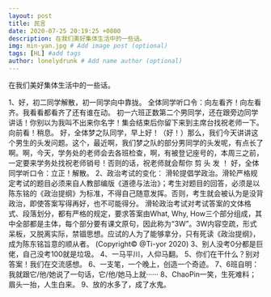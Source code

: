 ```yaml
---
layout: post
title: 民言
date: 2020-07-25 20:19:25 +0800
description: 在我们美好集体生活中的一些话。
img: min-yan.jpg # Add image post (optional)
tags: [HL] #add tags
author: lonelydrunk # Add name author (optional)
---
```

在我们美好集体生活中的一些话。
<!-- more -->
1、好，初二同学解散，初一同学向中靠拢。
全体同学听口令：向左看齐！向左看齐。我看看都看齐了还有谁在动。
初一六班正数第二个男同学，还在跟旁边同学讲话！你别以为我叫不出来你名字！集会结束后你留下来到主席台找祝老师一下。向前看！稍息。
好，全体梦之队同学，早上好！（好！）那么，我们今天讲讲这个男生的头发问题。这个，最近啊，我们梦之队的部分男同学的头发呢，有点长了啊。啊，今天，学务处的老师会去各班检查，啊，有被登记座号的，本周三之前，一定要来学务处找祝老师销号！否则的话，祝老师就会帮你 剪 头 发 ！
好，全体同学听口令：立正！解散。
2、政治考试的变化：
滑轮提倡学政治。滑轮严格规定考试的题目必须来自人教部编版《道德与法治》；考生对题目的回答，必须是以陈东铭的《政治提纲》为标准，不得自己随意发挥。否则，考生就会被认为是没背政治，即使答案写得再好，也不可能得分。
滑轮政治考试对考试答案的文体格式、段落划分，都有严格的规定，要求答案由What, Why, How三个部分组成，其中全部都是主体，每个部分要有课文原句，因此称为“3W”。3W内容空疏，形式呆板，又脱离实际，禁锢思想。应试的人为了能够拿分，只有死读《政治提纲》，成为陈东铭旨意的顺从者。
(Copyright© @Ti-yor 2020)
3、别人没考0分都是巨佬，自己没考100就是垃圾。
4、一马平川，人仰马翻。
5、你们在干什么？别对答案！我们在交流感想。
6、一支笔，一个晚上，创造一个奇迹。
7、6班自明：我就跟它/他/她说了一句话，它/他/她马上就······
8、ChaoPin一笑，生死难料；眉头一抬，人生白来。
9、放的水多了，成了水鬼。